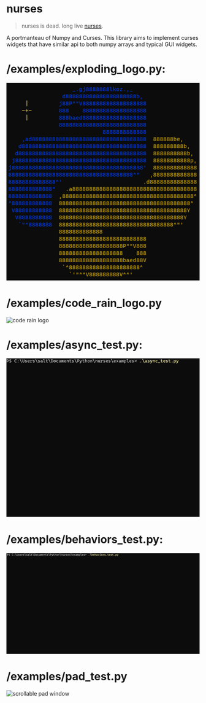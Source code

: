 # nurses

>
> nurses is dead. long live [nurses](http://www.github.com/salt-die/nurses_2).
>

A portmanteau of Numpy and Curses. This library aims to implement curses widgets that have similar api to both
numpy arrays and typical GUI widgets.

# /examples/exploding_logo.py:

![exploding python logo](exploding_python.gif)

# /examples/code_rain_logo.py

![code rain logo](code_rain.gif)

# /examples/async_test.py:

![asynchronous test](async_test.gif)

# /examples/behaviors_test.py:

![moving and selectable widgets](behaviors.gif)

# /examples/pad_test.py

![scrollable pad window](pad_test.gif)
